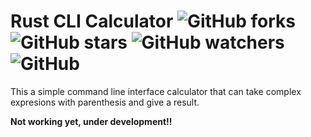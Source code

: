 # Rust CLI Calculator ![GitHub forks](https://img.shields.io/github/forks/JCSUCoder/rust-cli-calculator?style=social) ![GitHub stars](https://img.shields.io/github/stars/JCSUCoder/rust-cli-calculator?style=social) ![GitHub watchers](https://img.shields.io/github/watchers/JCSUCoder/rust-cli-calculator?style=social) ![GitHub](https://img.shields.io/github/license/JCSUCoder/rust-cli-calculator)
This a simple command line interface calculator that can take complex expresions with parenthesis and give a result.

**Not working yet, under development!!**
